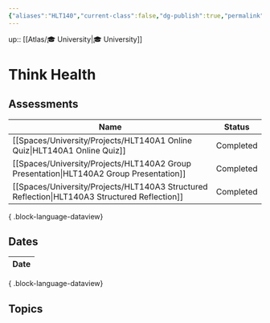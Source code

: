 ```yaml
---
{"aliases":"HLT140","current-class":false,"dg-publish":true,"permalink":"/spaces/university/classes/think-health/","dgPassFrontmatter":true}
---
```



up:: [[Atlas/🎓 University\|🎓 University]]

# Think Health

## Assessments

| Name                                                                                             | Status    |
| ------------------------------------------------------------------------------------------------ | --------- |
| [[Spaces/University/Projects/HLT140A1 Online Quiz\|HLT140A1 Online Quiz]]                     | Completed |
| [[Spaces/University/Projects/HLT140A2 Group Presentation\|HLT140A2 Group Presentation]]       | Completed |
| [[Spaces/University/Projects/HLT140A3 Structured Reflection\|HLT140A3 Structured Reflection]] | Completed |

{ .block-language-dataview}

## Dates

| Date |
| ---- |

{ .block-language-dataview}

## Topics